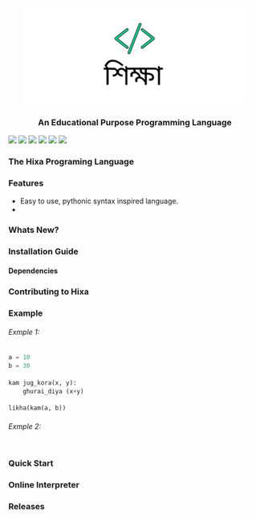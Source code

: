 
<p align="center">
    <img src="https://github.com/latenightai/Hixa/blob/main/assets/logo.png" alt="Hixa Logo">
</p>

<h3 align="center">An Educational Purpose Programming Language</h3>

![](https://img.shields.io/github/stars/pandao/editor.md.svg) ![](https://img.shields.io/github/forks/pandao/editor.md.svg) ![](https://img.shields.io/github/tag/pandao/editor.md.svg) ![](https://img.shields.io/github/release/pandao/editor.md.svg) ![](https://img.shields.io/github/issues/pandao/editor.md.svg) ![](https://img.shields.io/bower/v/editor.md.svg)

<h3>The Hixa Programing Language</h3>

<h3> Features</h3>

* Easy to use, pythonic syntax inspired language.
*

<h3>Whats New?</h3>
<h3>Installation Guide</h3>
<h4>Dependencies</h4>

<h3>Contributing to Hixa</h3>
<h3>Example</h3>
<h6>Exmple 1:</h6>

```python
a = 10
b = 30

kam jug_kora(x, y):
	ghurai_diya (x+y)

likha(kam(a, b))
```

<h6>Exmple 2:</h6>

```python

```

<h3>Quick Start</h3>
<h3>Online Interpreter</h3>
<h3>Releases</h3>
